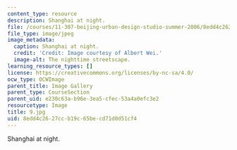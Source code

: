```yaml
---
content_type: resource
description: Shanghai at night.
file: /courses/11-307-beijing-urban-design-studio-summer-2006/8edd4c2627ccb19c65becd71d0d51cf4_9.jpg
file_type: image/jpeg
image_metadata:
  caption: Shanghai at night.
  credit: 'Credit: Image courtesy of Albert Wei.'
  image-alt: The nighttime streetscape.
learning_resource_types: []
license: https://creativecommons.org/licenses/by-nc-sa/4.0/
ocw_type: OCWImage
parent_title: Image Gallery
parent_type: CourseSection
parent_uid: e230c63a-b96e-3ea5-cfec-53a4a0efc3e2
resourcetype: Image
title: 9.jpg
uid: 8edd4c26-27cc-b19c-65be-cd71d0d51cf4
---
```

Shanghai at night.